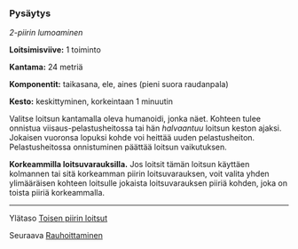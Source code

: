 ### Pysäytys

*2-piirin lumoaminen*

**Loitsimisviive:** 1 toiminto

**Kantama:** 24 metriä

**Komponentit:** taikasana, ele, aines (pieni suora raudanpala)

**Kesto:** keskittyminen, korkeintaan 1 minuutin

Valitse loitsun kantamalla oleva humanoidi, jonka näet. Kohteen tulee onnistua viisaus-pelastusheitossa tai hän *halvaantuu* loitsun keston ajaksi. Jokaisen vuoronsa lopuksi kohde voi heittää uuden pelastusheiton. Pelastusheitossa onnistuminen päättää loitsun vaikutuksen. 

**Korkeammilla loitsuvarauksilla.** Jos loitsit tämän loitsun käyttäen kolmannen tai sitä korkeamman piirin loitsuvarauksen, voit valita yhden ylimääräisen kohteen loitsulle jokaista loitsuvarauksen piiriä kohden, joka on toista piiriä korkeammalla.

----

Ylätaso [Toisen piirin loitsut](2_piirin_loitsut.md)

Seuraava [Rauhoittaminen](Rauhoittaminen.md)
